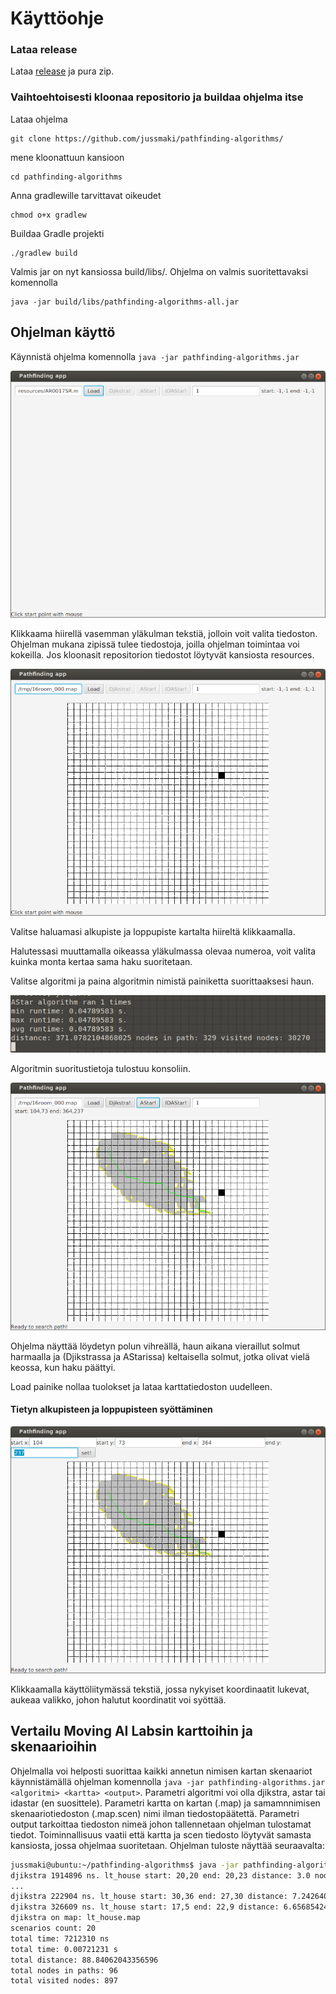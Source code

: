 # Käyttöohje

### Lataa release

Lataa [release](https://github.com/jussmaki/pathfinding-algorithms/releases/download/1.0/pathfinding-algorithms.zip) ja pura zip. 

### Vaihtoehtoisesti kloonaa repositorio ja buildaa ohjelma itse 

Lataa ohjelma

```
git clone https://github.com/jussmaki/pathfinding-algorithms/
```

mene kloonattuun kansioon

```
cd pathfinding-algorithms
```

Anna gradlewille tarvittavat oikeudet

```
chmod o+x gradlew
```

Buildaa Gradle projekti

```
./gradlew build
```

Valmis jar on nyt kansiossa build/libs/. Ohjelma on valmis suoritettavaksi komennolla

```
java -jar build/libs/pathfinding-algorithms-all.jar
```

## Ohjelman käyttö

Käynnistä ohjelma komennolla `java -jar pathfinding-algorithms.jar`

![](ohje1.png)

Klikkaama hiirellä vasemman yläkulman tekstiä, jolloin voit valita tiedoston. Ohjelman mukana zipissä tulee tiedostoja, joilla ohjelman toimintaa voi kokeilla. Jos kloonasit repositorion tiedostot löytyvät kansiosta resources.

![](ohje2.png)

Valitse haluamasi alkupiste ja loppupiste kartalta hiireltä klikkaamalla.

Halutessasi muuttamalla oikeassa yläkulmassa olevaa numeroa, voit valita kuinka monta kertaa sama haku suoritetaan.

Valitse algoritmi ja paina algoritmin nimistä painiketta suorittaaksesi haun.

![](konsoli.png)

Algoritmin suoritustietoja tulostuu konsoliin.

![](ohje3.png)

Ohjelma näyttää löydetyn polun vihreällä, haun aikana vieraillut solmut harmaalla ja (Djikstrassa ja AStarissa) keltaisella solmut, jotka olivat vielä keossa, kun haku päättyi.

Load painike nollaa tuolokset ja lataa karttatiedoston uudelleen.

#### Tietyn alkupisteen ja loppupisteen syöttäminen

![](ohje4.png)

Klikkaamalla käyttöliitymässä tekstiä, jossa nykyiset koordinaatit lukevat, aukeaa valikko, johon halutut koordinatit voi syöttää.

## Vertailu Moving AI Labsin karttoihin ja skenaarioihin

Ohjelmalla voi helposti suorittaa kaikki annetun nimisen kartan skenaariot käynnistämällä ohjelman komennolla `java -jar pathfinding-algorithms.jar <algoritmi> <kartta> <output>`. Parametri algoritmi voi olla djikstra, astar tai idastar (en suosittele). Parametri kartta on kartan (.map) ja samamnnimisen skenaariotiedoston (.map.scen) nimi ilman tiedostopäätettä. Parametri output tarkoittaa tiedoston nimeä johon tallennetaan ohjelman tulostamat tiedot. Toiminnallisuus vaatii että kartta ja scen tiedosto löytyvät samasta kansiosta, jossa ohjelmaa suoritetaan. Ohjelman tuloste näyttää seuraavalta:

```bash
jussmaki@ubuntu:~/pathfinding-algorithms$ java -jar pathfinding-algorithms.jar djikstra lt_house tulos.txt
djikstra 1914896 ns. lt_house start: 20,20 end: 20,23 distance: 3.0 nodes in path: 4 visited nodes: 20
...
djikstra 222904 ns. lt_house start: 30,36 end: 27,30 distance: 7.242640687119285 nodes in path: 7 visited nodes: 47
djikstra 326609 ns. lt_house start: 17,5 end: 22,9 distance: 6.65685424949238 nodes in path: 6 visited nodes: 70
djikstra on map: lt_house.map
scenarios count: 20
total time: 7212310 ns
total time: 0.00721231 s
total distance: 88.84062043356596
total nodes in paths: 96
total visited nodes: 897
```